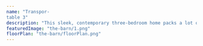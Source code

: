 ```yaml
---
name: "Transpor-
table 3"
description: "This sleek, contemporary three-bedroom home packs a lot of features within its small footprint. The main living layout integrates seamlessly with dual outdoor living spaces which are designed around both morning and evening sun positions. The master bedroom boasts a walk-in wardrobe and ensuite. This highly functional home could add a lot of value to your section! "
featuredImage: "the-barn/1.png"
floorPlan: "the-barn/floorPlan.png"
---
```

